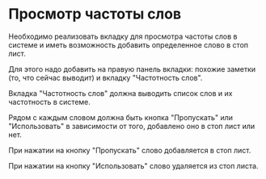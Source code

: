 # Просмотр частоты слов

Необходимо реализовать вкладку для просмотра частоты слов в системе и иметь возможность добавить определенное слово в стоп лист.

Для этого надо добавить на правую панель вкладки: похожие заметки (то, что сейчас выводит) и вкладку "Частотность слов".

Вкладка "Частотность слов" должна выводить список слов и их частотность в системе.

Рядом с каждым словом должна быть кнопка "Пропускать" или "Использовать" в зависимости от того, добавлено оно в стоп лист или нет.

При нажатии на кнопку "Пропускать" слово добавляется в стоп лист.

При нажатии на кнопку "Использовать" слово удаляется из стоп листа.
